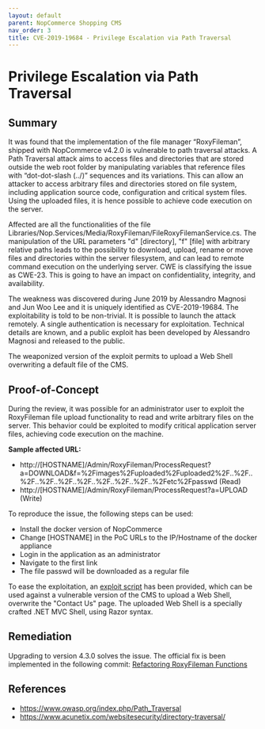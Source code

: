 ```yaml
---
layout: default
parent: NopCommerce Shopping CMS
nav_order: 3
title: CVE-2019-19684 - Privilege Escalation via Path Traversal
---
```


# Privilege Escalation via Path Traversal

## Summary

It was found that the implementation of the file manager “RoxyFileman”, shipped with NopCommerce v4.2.0 is vulnerable to path traversal attacks. A Path Traversal attack aims to access files and directories that are stored outside the web root folder by manipulating variables that reference files with “dot-dot-slash (../)” sequences and its variations.  This can allow an attacker to access arbitrary files and directories stored on file system, including application source code, configuration and critical system files. Using the uploaded files, it is hence possible to achieve code execution on the server. 

Affected are all the functionalities of the file Libraries/Nop.Services/Media/RoxyFileman/FileRoxyFilemanService.cs. The manipulation of the URL parameters "d" [directory], "f" [file] with arbitrary relative paths leads to the possibility to download, upload, rename or move files and directories within the server filesystem, and can lead to remote command execution on the underlying server. CWE is classifying the issue as CWE-23. This is going to have an impact on confidentiality, integrity, and availability.

The weakness was discovered during June 2019 by Alessandro Magnosi and Jun Woo Lee and it is uniquely identified as CVE-2019-19684. The exploitability is told to be non-trivial. It is possible to launch the attack remotely. A single authentication is necessary for exploitation. Technical details are known, and a public exploit has been developed by Alessandro Magnosi and released to the public.

The weaponized version of the exploit permits to upload a Web Shell overwriting a default file of the CMS. 

## Proof-of-Concept

During the review, it was possible for an administrator user to exploit the RoxyFileman file upload functionality to read and write arbitrary files on the server. This behavior could be exploited to modify critical application server files, achieving code execution on the machine. 

**Sample affected URL:**

*	http://[HOSTNAME]/Admin/RoxyFileman/ProcessRequest?a=DOWNLOAD&f=%2Fimages%2Fuploaded%2Fuploaded2%2F..%2F..%2F..%2F..%2F..%2F..%2F..%2F..%2F..%2Fetc%2Fpasswd (Read)
*	http://[HOSTNAME]/Admin/RoxyFileman/ProcessRequest?a=UPLOAD (Write)

To reproduce the issue, the following steps can be used:

*	Install the docker version of NopCommerce
*	Change [HOSTNAME] in the PoC URLs to the IP/Hostname of the docker appliance
*	Login in the application as an administrator
*	Navigate to the first link
*	The file passwd will be downloaded as a regular file

To ease the exploitation, an [exploit script](https://github.com/belong2yourself/vulnerabilities/blob/master/docs/NopCommerce/Privilege%20Escalation%20via%20Path%20Traversal/privesc-pat-trav.py) has been provided, which can be used against a vulnerable version of the CMS to upload a Web Shell, overwrite the "Contact Us" page. The uploaded Web Shell is a specially crafted .NET MVC Shell, using Razor syntax.

## Remediation

Upgrading to version 4.3.0 solves the issue.
The official fix is been implemented in the following commit:
[Refactoring RoxyFileman Functions](https://github.com/nopSolutions/nopCommerce/commit/7d9f4bf5b8de15c5828043ac7005bc7bef2a9544#diff-e4dd0547abf79ee1f78cd588f908e682)

## References

*	https://www.owasp.org/index.php/Path_Traversal 
*	https://www.acunetix.com/websitesecurity/directory-traversal/
